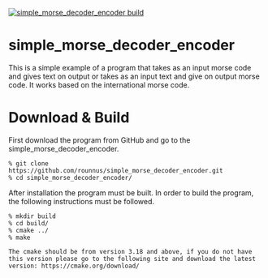 [![simple_morse_decoder_encoder build](https://github.com/rounnus/simple_morse_decoder_encoder/actions/workflows/cmake.yml/badge.svg?branch=main&event=push)](https://github.com/rounnus/simple_morse_decoder_encoder/actions/workflows/cmake.yml)

# simple_morse_decoder_encoder
This is a simple example of a program that takes as an input morse code and gives text on output or takes as an input text and give on output morse code. It works based on the international morse code.

# Download & Build

First download the program from GitHub and go to the simple_morse_decoder_encoder.

```
% git clone https://github.com/rounnus/simple_morse_decoder_encoder.git
% cd simple_morse_decoder_encoder/
```

After installation the program must be built. In order to build the program, the following instructions must be
followed.<br>

```
% mkdir build
% cd build/
% cmake ../
% make
```

`
The cmake should be from version 3.18 and above, if you do not have this version please go to the following site and download the latest version:
https://cmake.org/download/
`
